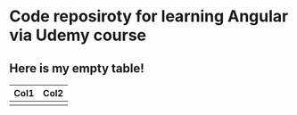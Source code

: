 # Code reposiroty for learning Angular via Udemy course

## Here is my empty table!
|Col1|Col2|
|--|--|
|||
